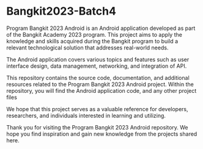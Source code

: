 # Bangkit2023-Batch4

Program Bangkit 2023 Android is an Android application developed as part of the Bangkit Academy 2023 program. This project aims to apply the knowledge and skills acquired during the Bangkit program to build a relevant technological solution that addresses real-world needs.

The Android application covers various topics and features such as user interface design, data management, networking, and integration of API. 

This repository contains the source code, documentation, and additional resources related to the Program Bangkit 2023 Android project. Within the repository, you will find the Android application code,  and any other project files

We hope that this project serves as a valuable reference for developers, researchers, and individuals interested in learning and utilizing.

Thank you for visiting the Program Bangkit 2023 Android repository. We hope you find inspiration and gain new knowledge from the projects shared here.

